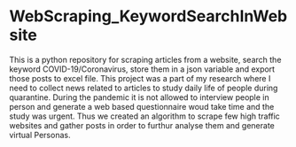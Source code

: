 # WebScraping_KeywordSearchInWebsite
This is a python repository for scraping articles from a website, search the keyword COVID-19/Coronavirus, store them in a json variable and export those posts to excel file.
This project was a part of my research where I need to collect news related to articles to study daily life of people during quarantine. During the pandemic it is not allowed to interview people in person and generate a web based questionnaire woud take time and the study was urgent. Thus we created an algorithm to scrape few high traffic websites and gather posts in order to furthur analyse them and generate virtual Personas.
